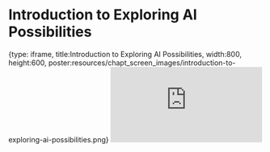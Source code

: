 # Introduction to Exploring AI Possibilities
 
{type: iframe, title:Introduction to Exploring AI Possibilities, width:800, height:600, poster:resources/chapt_screen_images/introduction-to-exploring-ai-possibilities.png}
![](https://hutchdatascience.org/AI_for_Decision_Makers/no_toc/introduction-to-exploring-ai-possibilities.html)
 

 
